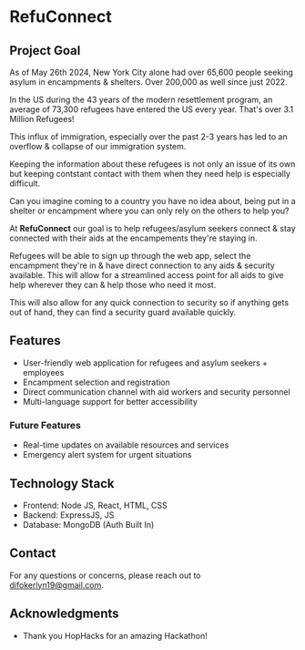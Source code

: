 # RefuConnect

## Project Goal 
As of May 26th 2024, New York City alone had over 65,600 people seeking asylum in encampments & shelters. Over 200,000 as well since just 2022. 

In the US during the 43 years of the modern resettlement program, an average of 73,300 refugees have entered the US every year. 
That's over 3.1 Million Refugees! 

This influx of immigration, especially over the past 2-3 years has led to an overflow & collapse of our immigration system. 

Keeping the information about these refugees is not only an issue of its own but keeping contstant contact with them when they need help is especially difficult. 

Can you imagine coming to a country you have no idea about, being put in a shelter or encampment where you can only rely on the others to help you?

At **RefuConnect** our goal is to help refugees/asylum seekers connect & stay connected with their aids at the encampements they're staying in. 

Refugees will be able to sign up through the web app, select the encampment they're in & have direct connection to any aids & security available. This will allow for a streamlined access point for all aids to give help wherever they can & help those who need it most. 

This will also allow for any quick connection to security so if anything gets out of hand, they can find a security guard available quickly.

## Features

- User-friendly web application for refugees and asylum seekers + employees
- Encampment selection and registration
- Direct communication channel with aid workers and security personnel
- Multi-language support for better accessibility

###  Future Features
- Real-time updates on available resources and services
- Emergency alert system for urgent situations

## Technology Stack

- Frontend: Node JS, React, HTML, CSS
- Backend: ExpressJS, JS
- Database: MongoDB (Auth Built In)

## Contact

For any questions or concerns, please reach out to difokerlyn19@gmail.com.

## Acknowledgments

- Thank you HopHacks for an amazing Hackathon!
